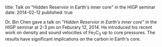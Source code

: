 title: Talk on "Hidden Reservior in Earth's inner core" in the HIGP seminar
date: 2014-02-12
published: true

Dr. Bin Chen gave a talk on "*Hidden Reservior in Earth's inner core*" in the HIGP seminar at 2-3 pm on Feburary 12, 2014. He introduced his recent work on density and sound velocities of Fe$_7$C$_3$ up to core pressures. The results have significant implications on the carbon in Earth's core.
